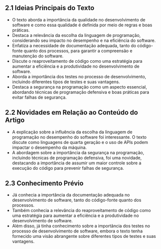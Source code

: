 ## 2.1 Ideias Principais do Texto

- O texto aborda a importância da qualidade no desenvolvimento de software e como essa qualidade é definida por meio de regras e boas práticas.
- Destaca a relevância da escolha da linguagem de programação, considerando seu impacto no desempenho e na eficiência do software.
- Enfatiza a necessidade de documentação adequada, tanto do código-fonte quanto dos processos, para garantir a compreensão e manutenção do software.
- Discute o reaproveitamento de código como uma estratégia para aumentar a eficiência e a produtividade no desenvolvimento de software.
- Aborda a importância dos testes no processo de desenvolvimento, incluindo diferentes tipos de testes e suas vantagens.
- Destaca a segurança na programação como um aspecto essencial, abordando técnicas de programação defensiva e boas práticas para evitar falhas de segurança.

## 2.2 Novidades em Relação ao Conteúdo do Artigo

- A explicação sobre a influência da escolha da linguagem de programação no desempenho do software foi interessante. O texto discute como linguagens de quarta geração e o uso de APIs podem impactar o desempenho da máquina.
- A abordagem sobre a importância da segurança na programação, incluindo técnicas de programação defensiva, foi uma novidade, destacando a importância de assumir um maior controle sobre a execução do código para prevenir falhas de segurança.

## 2.3 Conhecimento Prévio

- Já conhecia a importância da documentação adequada no desenvolvimento de software, tanto do código-fonte quanto dos processos.
- Também conhecia a relevância do reaproveitamento de código como uma estratégia para aumentar a eficiência e a produtividade no desenvolvimento de software.
- Além disso, já tinha conhecimento sobre a importância dos testes no processo de desenvolvimento de software, embora o texto tenha fornecido uma visão abrangente sobre diferentes tipos de testes e suas vantagens.
